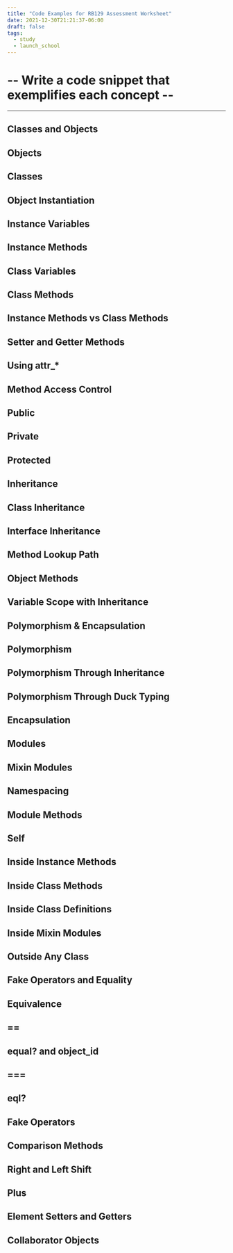 ```yaml
---
title: "Code Examples for RB129 Assessment Worksheet"
date: 2021-12-30T21:21:37-06:00
draft: false
tags:
  - study
  - launch_school
---
```

# -- Write a code snippet that exemplifies each concept --
---

## Classes and Objects

## Objects

## Classes

## Object Instantiation

## Instance Variables

## Instance Methods

## Class Variables

## Class Methods

## Instance Methods vs Class Methods

## Setter and Getter Methods

## Using attr_*

## Method Access Control

## Public

## Private

## Protected

## Inheritance

## Class Inheritance

## Interface Inheritance

## Method Lookup Path

## Object Methods

## Variable Scope with Inheritance

## Polymorphism & Encapsulation

## Polymorphism

## Polymorphism Through Inheritance

## Polymorphism Through Duck Typing

## Encapsulation

## Modules

## Mixin Modules

## Namespacing

## Module Methods

## Self

## Inside Instance Methods

## Inside Class Methods

## Inside Class Definitions

## Inside Mixin Modules

## Outside Any Class

## Fake Operators and Equality

## Equivalence

## ==

## equal? and object_id

## ===

## eql?

## Fake Operators

## Comparison Methods

## Right and Left Shift

## Plus

## Element Setters and Getters

## Collaborator Objects

